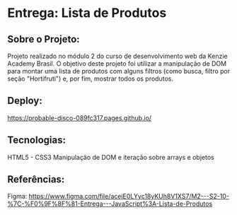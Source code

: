 # Entrega: Lista de Produtos

## Sobre o Projeto:
Projeto realizado no módulo 2 do curso de desenvolvimento web da Kenzie Academy Brasil. O objetivo deste projeto foi utilizar a manipulação de DOM para montar uma lista de produtos com alguns filtros (como busca, filtro por seção "Hortifruti") e, por fim, mostrar todos os produtos.

## Deploy:
https://probable-disco-089fc317.pages.github.io/

## Tecnologias:
HTML5 - CSS3 
Manipulação de DOM e iteração sobre arrays e objetos

## Referências:
Figma: https://www.figma.com/file/acejE0LYyc18yKUh8V1XS7/M2---S2-10-%7C-%F0%9F%8F%81-Entrega---JavaScript%3A-Lista-de-Produtos
